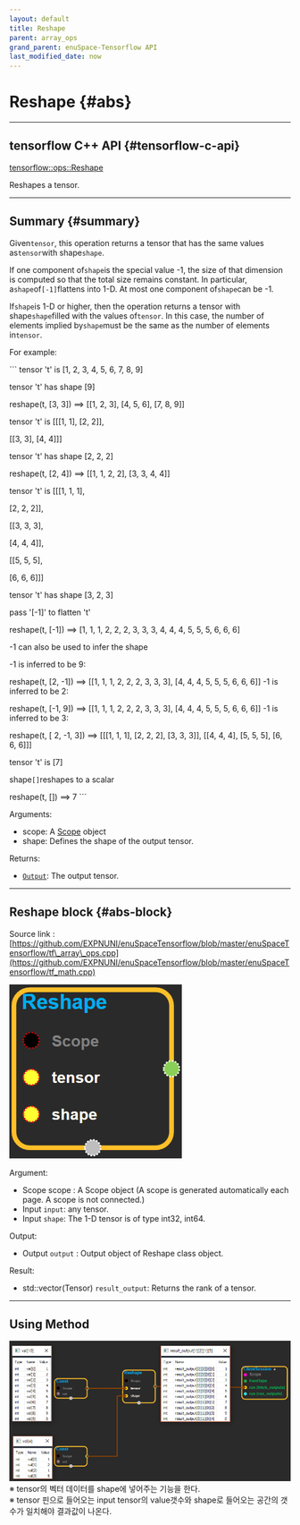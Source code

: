 ```yaml
--- 
layout: default 
title: Reshape 
parent: array_ops 
grand_parent: enuSpace-Tensorflow API 
last_modified_date: now 
--- 
```


# Reshape {#abs}

---

## tensorflow C++ API {#tensorflow-c-api}

[tensorflow::ops::Reshape](https://www.tensorflow.org/api_docs/cc/class/tensorflow/ops/reshape.html)

Reshapes a tensor.

---

## Summary {#summary}

Given`tensor`, this operation returns a tensor that has the same values as`tensor`with shape`shape`.

If one component of`shape`is the special value -1, the size of that dimension is computed so that the total size remains constant. In particular, a`shape`of`[-1]`flattens into 1-D. At most one component of`shape`can be -1.

If`shape`is 1-D or higher, then the operation returns a tensor with shape`shape`filled with the values of`tensor`. In this case, the number of elements implied by`shape`must be the same as the number of elements in`tensor`.

For example:

\`\`\` tensor 't' is \[1, 2, 3, 4, 5, 6, 7, 8, 9\]

tensor 't' has shape \[9\]

reshape\(t, \[3, 3\]\) ==&gt; \[\[1, 2, 3\], \[4, 5, 6\], \[7, 8, 9\]\]

tensor 't' is \[\[\[1, 1\], \[2, 2\]\],

\[\[3, 3\], \[4, 4\]\]\]

tensor 't' has shape \[2, 2, 2\]

reshape\(t, \[2, 4\]\) ==&gt; \[\[1, 1, 2, 2\], \[3, 3, 4, 4\]\]

tensor 't' is \[\[\[1, 1, 1\],

\[2, 2, 2\]\],

\[\[3, 3, 3\],

\[4, 4, 4\]\],

\[\[5, 5, 5\],

\[6, 6, 6\]\]\]

tensor 't' has shape \[3, 2, 3\]

pass '\[-1\]' to flatten 't'

reshape\(t, \[-1\]\) ==&gt; \[1, 1, 1, 2, 2, 2, 3, 3, 3, 4, 4, 4, 5, 5, 5, 6, 6, 6\]

-1 can also be used to infer the shape

-1 is inferred to be 9:

reshape\(t, \[2, -1\]\) ==&gt; \[\[1, 1, 1, 2, 2, 2, 3, 3, 3\], \[4, 4, 4, 5, 5, 5, 6, 6, 6\]\] -1 is inferred to be 2:

reshape\(t, \[-1, 9\]\) ==&gt; \[\[1, 1, 1, 2, 2, 2, 3, 3, 3\], \[4, 4, 4, 5, 5, 5, 6, 6, 6\]\] -1 is inferred to be 3:

reshape\(t, \[ 2, -1, 3\]\) ==&gt; \[\[\[1, 1, 1\], \[2, 2, 2\], \[3, 3, 3\]\], \[\[4, 4, 4\], \[5, 5, 5\], \[6, 6, 6\]\]\]

tensor 't' is \[7\]

shape`[]`reshapes to a scalar

reshape\(t, \[\]\) ==&gt; 7 \`\`\`

Arguments:

* scope: A [Scope](https://www.tensorflow.org/api_docs/cc/class/tensorflow/scope.html#classtensorflow_1_1_scope) object
* shape: Defines the shape of the output tensor.

Returns:

* [`Output`](https://www.tensorflow.org/api_docs/cc/class/tensorflow/output.html#classtensorflow_1_1_output): The output tensor.

---

## Reshape block {#abs-block}

Source link :[https://github.com/EXPNUNI/enuSpaceTensorflow/blob/master/enuSpaceTensorflow/tf\_array\_ops.cpp](https://github.com/EXPNUNI/enuSpaceTensorflow/blob/master/enuSpaceTensorflow/tf_math.cpp)

![](../assets/array_ops/reshape1.png)

Argument:

* Scope scope : A Scope object \(A scope is generated automatically each page. A scope is not connected.\)
* Input `input`: any tensor.
* Input `shape`: The 1-D tensor is of type int32, int64.

Output:

* Output `output` : Output object of Reshape class object.

Result:

* std::vector\(Tensor\) `result_output`: Returns the rank of a tensor.

---

## Using Method

![](../assets/array_ops/reshape2.png)※ tensor의 벡터 데이터를 shape에 넣어주는 기능을 한다.  
※ tensor 핀으로 들어오는 input tensor의 value갯수와 shape로 들어오는 공간의 갯수가 일치해야 결과값이 나온다.

